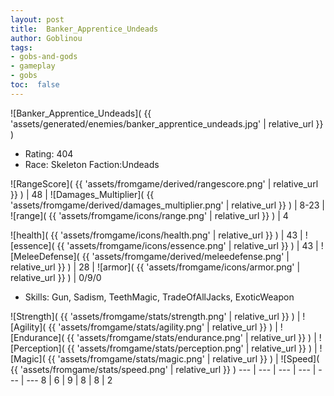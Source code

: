 ```yaml
---
layout: post
title:  Banker_Apprentice_Undeads
author: Goblinou
tags:
- gobs-and-gods
- gameplay
- gobs
toc:  false
---
```


![Banker_Apprentice_Undeads]( {{ 'assets/generated/enemies/banker_apprentice_undeads.jpg' | relative_url }} )
- Rating: 404
- Race: Skeleton  Faction:Undeads

![RangeScore]( {{ 'assets/fromgame/derived/rangescore.png' | relative_url }} ) | 48 | ![Damages_Multiplier]( {{ 'assets/fromgame/derived/damages_multiplier.png' | relative_url }} ) | 8-23 | ![range]( {{ 'assets/fromgame/icons/range.png' | relative_url }} ) | 4


![health]( {{ 'assets/fromgame/icons/health.png' | relative_url }} ) | 43 | ![essence]( {{ 'assets/fromgame/icons/essence.png' | relative_url }} ) | 43 | ![MeleeDefense]( {{ 'assets/fromgame/derived/meleedefense.png' | relative_url }} ) | 28 | ![armor]( {{ 'assets/fromgame/icons/armor.png' | relative_url }} ) | 0/9/0

* Skills: Gun, Sadism, TeethMagic, TradeOfAllJacks, ExoticWeapon

![Strength]( {{ 'assets/fromgame/stats/strength.png' | relative_url }} ) | ![Agility]( {{ 'assets/fromgame/stats/agility.png' | relative_url }} ) | ![Endurance]( {{ 'assets/fromgame/stats/endurance.png' | relative_url }} ) | ![Perception]( {{ 'assets/fromgame/stats/perception.png' | relative_url }} ) | ![Magic]( {{ 'assets/fromgame/stats/magic.png' | relative_url }} ) | ![Speed]( {{ 'assets/fromgame/stats/speed.png' | relative_url }} )
--- | --- | --- | --- | --- | ---
8 | 6 | 9 | 8 | 8 | 2
